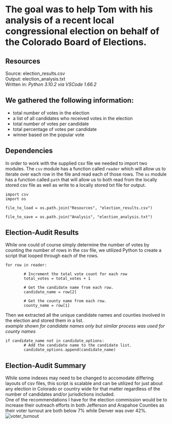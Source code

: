 # The goal was to help Tom with his analysis of a recent local congressional election on behalf of the Colorado Board of Elections.

## Resources
Source: election_results.csv<br>
Output: election_analysis.txt<br>
Written in: <i>Python 3.10.2 via VSCode 1.66.2</i><br>

## We gathered the following information:
- total number of votes in the election
- a list of all candidates who received votes in the election
- total number of votes per candidate
- total percentage of votes per candidate
- winner based on the popular vote

## Dependencies
In order to work with the supplied csv file we needed to import two modules. The <code>csv</code> module has a function called <code>reader</code> which will allow us to iterate over each row in the file and read each of those rows. The <code>os</code> module has a function called <code>path</code> that will allow us to both read from the locally stored csv file as well as write to a locally stored txt file for output.

```
import csv
import os

file_to_load = os.path.join("Resources", "election_results.csv")

file_to_save = os.path.join("Analysis", "election_analysis.txt")
```

## Election-Audit Results
While one could of course simply determine the number of votes by counting the number of rows in the csv file, we utilized Python to create a script that looped through each of the rows. 

```
for row in reader:

        # Increment the total vote count for each row
        total_votes = total_votes + 1

        # Get the candidate name from each row.
        candidate_name = row[2]

        # Get the county name from each row.
        county_name = row[1]
```
Then we extracted all the unique candidate names and counties involved in the election and stored them in a list.<br> 
<i>example shown for candidate names only but similar process was used for county names</i>

```
if candidate_name not in candidate_options:
        # Add the candidate name to the candidate list.
        candidate_options.append(candidate_name)
```

## Election-Audit Summary
While some indexes may need to be changed to accomodate differing layouts of csv files, this script is scalable and can be utilized for just about any election in Colorado or country wide for that matter regardless of the number of candidates and/or jurisdictions included.<br>
One of the recommendations I have for the election commission would be to increase their outreach efforts in both Jefferson and Arapahoe Counties as their voter turnout are both below 7% while Denver was over 42%. 
![voter_turnout](https://user-images.githubusercontent.com/15967377/165414605-fb71cef7-03c8-4c63-a88d-06c7dca855f5.PNG)

